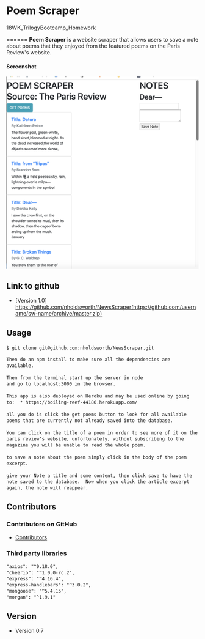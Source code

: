 # Poem Scraper

18WK_TrilogyBootcamp_Homework

======
**Poem Scraper** is a website scraper that allows users to save a note about poems that they enjoyed from the featured poems on the Paris Review's website.

#### Screenshot
![Screenshot software](poemscraperscreenshot.png "screenshot software")

## Link to github
* [Version 1.0] https://github.com/nholdsworth/NewsScraper(https://github.com/username/sw-name/archive/master.zip)


## Usage

```$ git clone git@github.com:nholdsworth/NewsScraper.git```


    Then do an npm install to make sure all the dependencies are available.

    Then from the terminal start up the server in node
    and go to localhost:3000 in the browser.

    This app is also deployed on Heroku and may be used online by going to:  * https://boiling-reef-44186.herokuapp.com/

    all you do is click the get poems button to look for all available poems that are currently not already saved into the database.  

    You can click on the title of a poem in order to see more of it on the paris review's website, unfortunately, without subscribing to the magazine you will be unable to read the whole poem.

    to save a note about the poem simply click in the body of the poem excerpt.

    give your Note a title and some content, then click save to have the note saved to the database.  Now when you click the article excerpt again, the note will reappear.
    
     

## Contributors

### Contributors on GitHub
* [Contributors](https://github.com/nholdsworth/NewsScraper/graphs/contributors)

### Third party libraries

    "axios": "^0.18.0",
    "cheerio": "^1.0.0-rc.2",
    "express": "^4.16.4",
    "express-handlebars": "^3.0.2",
    "mongoose": "^5.4.15",
    "morgan": "^1.9.1"

## Version 
* Version 0.7
